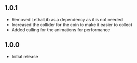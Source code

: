 ## 1.0.1
- Removed LethalLib as a dependency as it is not needed
- Increased the collider for the coin to make it easier to collect
- Added culling for the animations for performance

## 1.0.0
- Initial release
